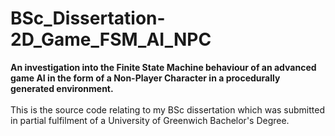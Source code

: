 # BSc_Dissertation-2D_Game_FSM_AI_NPC
**An investigation into the Finite State Machine behaviour of an advanced game AI in the form of a Non-Player Character in a procedurally generated environment.**
<br>
<br>
This is the source code relating to my BSc dissertation which was submitted in partial fulfilment of a University of Greenwich Bachelor's Degree.
